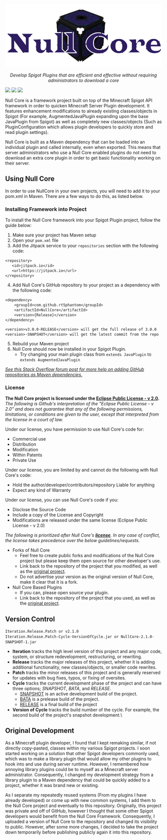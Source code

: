 <!-- Header -->
<p align="center">
 <img width="600" src="https://github.com/RT5Phantom/NullCore/blob/master/.branding/finalized/NullCore_Title.png?raw=true" alt="Null Core">
</p>
<p align="center"> <i>
  Develop Spigot Plugins that are efficient and effective without requiring administrators to download a core
</i> </p>

<!-- Shields -->
[![](https://img.shields.io/github/last-commit/rt5phantom/nullcore?label=Latest%20Commit)](https://github.com/RT5Phantom/NullCore/commits/)
[![](https://img.shields.io/github/release-date/rt5phantom/nullcore?label=Latest%20Release)](https://github.com/RT5Phantom/NullCore/releases)
[![](https://jitpack.io/v/RT5Phantom/NullCore.svg)](https://jitpack.io/#RT5Phantom/NullCore)


Null Core is a framework project built on top of the Minecraft Spigot API framework in order to quicken Minecraft Server Plugin development. It features enhancement modifications to already existing classes/objects in Spigot (For example, AugmentedJavaPlugin expanding upon the base JavaPlugin from Spigot) as well as completely new classes/objects (Such as PluginConfiguration which allows plugin developers to quickly store and read plugin settings).

Null Core is built as a Maven dependency that can be loaded into an individual plugin and called internally, even when exported. This means that server administrators who use a Null Core enabled plugins do not need to download an extra core plugin in order to get basic functionality working on their server.

## Using Null Core
In order to use NullCore in your own projects, you will need to add it to your pom.xml in Maven. There are a few ways to do this, as listed below.

### Installing Framework into Project
To install the Null Core framework into your Spigot Plugin project, follow the guide below:
1. Make sure your project has Maven setup
2. Open your ```pom.xml``` file
3. Add the Jitpack service to your ```repositories``` section with the following code:
 ```
<repository>
    <id>jitpack.io</id>
    <url>https://jitpack.io</url>
</repository>
```
4. Add Null Core's GitHub repository to your project as a dependency with the following code:
```
<dependency>
    <groupId>com.github.rt5phantom</groupId>
    <artifactId>NullCore</artifactId>
    <version>{Release}</version> 
</dependency>
```
```
<version>v3.0.0-RELEASE</version> will get the full release of 3.0.0 
<version>-SNAPSHOT</version> will get the latest commit from the repo
```
5. Rebuild your Maven project
6. Null Core should now be installed in your Spigot Plugin.
    - Try changing your main plugin class from ```extends JavaPlugin``` to ```extends AugmentedJavaPlugin``` <br />

*[See this Stack Overflow forum post for more help on adding GitHub repositories as Maven dependencies.](https://stackoverflow.com/questions/20161602/loading-maven-dependencies-from-github)*

### License
**The Null Core project is licensed under the [**Eclipse Public License - v 2.0**](/LICENSE).**
_The following is Github's interpretation of the "Eclipse Public License - v 2.0" and does not guarantee that any of the following permissions, limitations, or conditions are given to the user, except that interpreted from the license in a court of law._

Under our license, you have permission to use Null Core's code for:
- Commercial use
- Distribution
- Modification
- Within Patents
- Private Use

Under our license, you are limited by and cannot do the following with Null Core's code:
- Hold the author/developer/contributors/repository Liable for anything
- Expect any kind of Warranty

Under our license, you can use Null Core's code if you:
- Disclose the Source Code
- Include a copy of the License and Copyright
- Modifications are released under the same license (Eclipse Public License - v 2.0)


_The following is prioritized after Null Core's  [**license**](/LICENSE). In any case of conflict, the license takes precedence over the below guidelines/requests._
- Forks of Null Core
    - Feel free to create public forks and modifications of the Null Core project but please keep them open source for other developer's use.
    - Link back to the repository of the project that you modified, as well as the [original project](https://github.com/RT5Phantom/NullCore).
    - Do not advertise your version as the original version of Null Core, make it clear that it is a fork.
- Null Core Based Plugins
    - If you can, please open source your plugin.
    - Link back to the repository of the project that you used, as well as the [original project](https://github.com/RT5Phantom/NullCore).


## Version Control
```Iteration.Release.Patch or v2.1.0``` <br />
```Iteration.Release.Patch-Cycle-VersionOfCycle.jar or NullCore-2.1.0-SNAPSHOT-1.jar``` <br />
- **Iteration** tracks the high level version of this project and any major code, system, or structure redevelopment, restructuring, or rewriting.
- **Release** tracks the major releases of this project, whether it is adding additional functionality, new classes/objects, or smaller code rewrites.
- **Patch** tracks the minor releases of this project and is generally reserved for updates with bug fixes, typos, or fixing of oversites.
- **Cycle** tracks the current development phase of the project and can have three options; *SNAPSHOT*, *BATA*, and *RELEASE*.
    - <ins>SNAPSHOT</ins> is an active development build of the project.
    - <ins>BATA</ins> is a prelease build of the project.
    - <ins>RELEASE</ins> is a final build of the project
- **Version of Cycle** tracks the build number of the cycle. For example, the second build of the project's snapshot development.\

## Original Development
As a Minecraft plugin developer, I found that I kept remaking similar, if not directly copy-pasted, classes within my various Spigot projects. I soon started working on a solution that other Spigot developers commonly used, which was to make a library plugin that would allow my other plugins to hook into and use during server runtime. However, I remembered how annoying library plugins could be to myself as a Minecraft server administrator. Consequently, I changed my development strategy from a library plugin to a Maven dependency that could be quickly added to a project, whether it was brand new or existing.

As I separate my repeatedly reused systems (From my plugins I have already developed) or come up with new common systems, I add them to the Null Core project and eventually to this repository. Originally, this project was private and off of GitHub, however I thought that some other Spigot developers would benefit from the Null Core Framework. Consequently, I uploaded a version of Null Core to the repository and changed its visibility to public. However, after some more changes, I decided to take the project down temporarily before publishing publicly again it into this repository.
